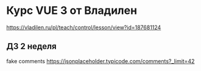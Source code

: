 # Курс VUE 3 от Владилен
https://vladilen.ru/pl/teach/control/lesson/view?id=187681124

## ДЗ 2 неделя

fake comments
https://jsonplaceholder.typicode.com/comments?_limit=42

